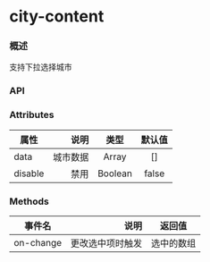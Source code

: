 # city-content

### 概述

支持下拉选择城市


<vuep template="#example" :options="{ theme: 'mdn-like' }"></vuep>

<script v-pre type="text/x-template" id="example">
<template>
    <div id="ex-filter-city">
        <div class="position">
            <Poptip placement="bottom-end" width="220" v-model="visible" @on-popper-show="onPopperShow">
                <div class="cityPop hoverPop">
                    <i class="icon-funnel"></i>选择城市
                </div>
                <div class="api" slot="content">
                    <city-content v-model="checkCity" :data="selectCityData" @on-change="cityChange" @on-submit="submitCity" @on-cancel="cancelCity"></city-content>
                </div>
            </Poptip>
        </div>
    </div>
</template>
<script>
export default {
    data() {
        return {
            visible: false,
            checkCity: [],
            selectCityData: [],
            pageList: [{ "serviceType": 3, "score": 44.0, "lng": "116.643422281780261", "polygon": null, "serviceArea": 125600.0, "city": "北京市", "brandId": 240, "name": "麦当劳(迎宾中路餐厅)", "serviceScope": 200, "id": 2290, "lat": "40.321470735564624", "status": "SUCCESS" }]
        }
    },
    methods: {
        onPopperShow() {
            this.selectCityData.push(this.pageList);
        },
        cityChange(value) {
            this.checkCity = value;
            console.log(value)
        },
        submitCity(value) {
            this.visible = false;
        },
        cancelCity(value) {
            this.visible = false;
            console.log(value)
        }
    }
}

</script>
<style>
#ex-filter-city {
    position: relative;
    .position {
        position: absolute;
        top: 0;
        left: 0;
        .cityPop {
            line-height: 32px;
            width: 104px;
            cursor: pointer;
            text-align: center;
            font-size: 14px;
            color: var(--color-hover);
        }
        .ivu-poptip-body {
            padding: 0;
        }
        .ivu-poptip-body-content {
            overflow: hidden;
        }
    }
}

</style>


</script>
</script>

### API

### Attributes

| 属性        | 说明   |  类型  |  默认值 |
| --------   | -----:  | :----:  | :----:  |
| data    | 城市数据 |   Array    |   []    |
| disable    | 禁用 |   Boolean    |   false    |


### Methods

| 事件名        | 说明   |  返回值  |
| --------   | -----:  | :----:  |
| on-change    | 更改选中项时触发 |   选中的数组    |